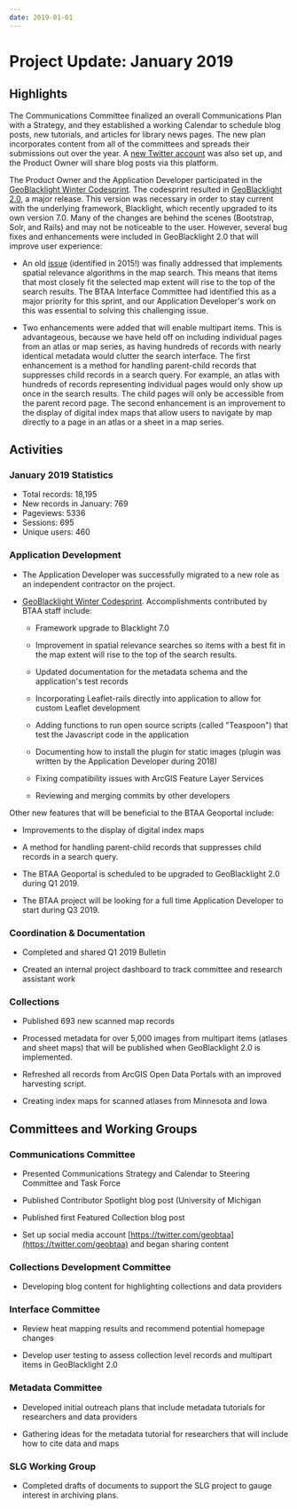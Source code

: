 ```yaml
---
date: 2019-01-01
---
```


# Project Update: January 2019

<!-- more -->

## Highlights

The Communications Committee finalized an overall Communications Plan
with a Strategy, and they established a working Calendar to schedule blog posts, new tutorials, and articles for library news pages. The new plan incorporates content from all of the committees and spreads their submissions out over the year. A [new Twitter account](https://twitter.com/geobtaa) was also set up, and the Product Owner will share blog posts via this platform.

The Product Owner and the Application Developer participated in the
[GeoBlacklight Winter Codesprint](https://github.com/geoblacklight/geoblacklight/projects/3). The codesprint resulted in [GeoBlacklight
2.0](https://github.com/geoblacklight/geoblacklight/releases/tag/v2.0.0),
a major release. This version was necessary in order to stay current
with the underlying framework, Blacklight, which recently upgraded to
its own version 7.0. Many of the changes are behind the scenes
(Bootstrap, Solr, and Rails) and may not be noticeable to the user.
However, several bug fixes and enhancements were included in
GeoBlacklight 2.0 that will improve user experience:

-   An old
    [issue](https://github.com/geoblacklight/geoblacklight/issues/324)
    (identified in 2015!) was finally addressed that implements
    spatial relevance algorithms in the map search. This means that
    items that most closely fit the selected map extent will rise to
    the top of the search results. The BTAA Interface Committee had
    identified this as a major priority for this sprint, and our
    Application Developer's work on this was essential to solving this
    challenging issue.

-   Two enhancements were added that will enable multipart items. This
    is advantageous, because we have held off on including individual
    pages from an atlas or map series, as having hundreds of records
    with nearly identical metadata would clutter the search interface.
    The first enhancement is a method for handling parent-child
    records that suppresses child records in a search query. For
    example, an atlas with hundreds of records representing individual
    pages would only show up once in the search results. The child
    pages will only be accessible from the parent record page. The
    second enhancement is an improvement to the display of digital
    index maps that allow users to navigate by map directly to a page
    in an atlas or a sheet in a map series.


## Activities

### January 2019 Statistics 

* Total records: 18,195
* New records in January: 769
* Pageviews: 5336 
* Sessions: 695
* Unique users: 460



### Application Development 

-   The Application Developer was successfully migrated to a new role as
    an independent contractor on the project.

-   [GeoBlacklight Winter
    Codesprint](https://github.com/geoblacklight/geoblacklight/projects/3).
    Accomplishments contributed by BTAA staff include:

    -   Framework upgrade to Blacklight 7.0

    -   Improvement in spatial relevance searches so items with a best
        fit in the map extent will rise to the top of the search
        results.

    -   Updated documentation for the metadata schema and the
        application's test records

    -   Incorporating Leaflet-rails directly into application to allow
        for custom Leaflet development

    -   Adding functions to run open source scripts (called "Teaspoon")
        that test the Javascript code in the application

    -   Documenting how to install the plugin for static images (plugin
        was written by the Application Developer during 2018)

    -   Fixing compatibility issues with ArcGIS Feature Layer Services

    -   Reviewing and merging commits by other developers

Other new features that will be beneficial to the BTAA Geoportal
include:

-   Improvements to the display of digital index maps

-   A method for handling parent-child records that suppresses child
    records in a search query.


-   The BTAA Geoportal is scheduled to be upgraded to GeoBlacklight 2.0
    during Q1 2019.


-   The BTAA project will be looking for a full time Application
    Developer to start during Q3 2019.

### Coordination & Documentation

-   Completed and shared Q1 2019 Bulletin

-   Created an internal project dashboard to track committee and research assistant work


### Collections

-   Published 693 new scanned map records

-   Processed metadata for over 5,000 images from multipart items
    (atlases and sheet maps) that will be published when GeoBlacklight
    2.0 is implemented.

-   Refreshed all records from ArcGIS Open Data Portals with an improved
    harvesting script.

-   Creating index maps for scanned atlases from Minnesota and Iowa

## Committees and Working Groups

### Communications Committee

-   Presented Communications  Strategy  and Calendar to Steering Committee and Task Force

-   Published Contributor Spotlight blog post (University of
    Michigan

-   Published first Featured Collection blog post

-   Set up social media account [https://twitter.com/geobtaa](https://twitter.com/geobtaa) and began sharing content

### Collections Development Committee

-   Developing blog content for highlighting collections and data
    providers

### Interface Committee

-   Review heat mapping results and recommend potential homepage changes

-   Develop user testing to assess collection level records and
    multipart items in GeoBlacklight 2.0

### Metadata Committee

-   Developed initial outreach plans that include metadata tutorials for
    researchers and data providers


-   Gathering ideas for the metadata tutorial for researchers that will
    include how to cite data and maps

### SLG Working Group

-   Completed drafts of documents to support the SLG project to gauge
    interest in archiving plans.